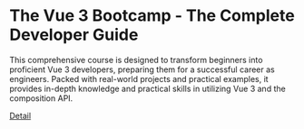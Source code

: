 # The Vue 3 Bootcamp - The Complete Developer Guide

This comprehensive course is designed to transform beginners into proficient Vue 3 developers, preparing them for a successful career as engineers. Packed with real-world projects and practical examples, it provides in-depth knowledge and practical skills in utilizing Vue 3 and the composition API. 

[Detail](https://eduitfree.com/course/the-vue-3-bootcamp-the-complete-developer-guide)